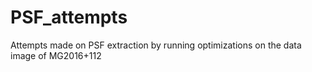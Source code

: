 # PSF_attempts
Attempts made on PSF extraction by running optimizations on the data image of MG2016+112
